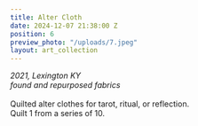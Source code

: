 ```yaml
---
title: Alter Cloth
date: 2024-12-07 21:38:00 Z
position: 6
preview_photo: "/uploads/7.jpeg"
layout: art_collection
---
```


*2021, Lexington KY* <br>
*found and repurposed fabrics* <br>
<br>
Quilted alter clothes for tarot, ritual, or reflection. <br>
Quilt 1 from a series of 10. 